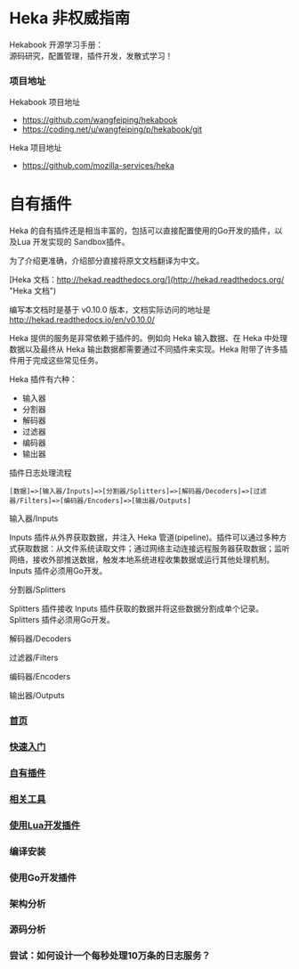 # Heka 非权威指南

Hekabook 开源学习手册：  
源码研究，配置管理，插件开发，发散式学习！

### 项目地址

Hekabook 项目地址

* https://github.com/wangfeiping/hekabook
* https://coding.net/u/wangfeiping/p/hekabook/git

Heka 项目地址

* https://github.com/mozilla-services/heka

# 自有插件

Heka 的自有插件还是相当丰富的，包括可以直接配置使用的Go开发的插件，以及Lua 开发实现的 Sandbox插件。

为了介绍更准确，介绍部分直接将原文文档翻译为中文。

[Heka 文档：http://hekad.readthedocs.org/](http://hekad.readthedocs.org/ "Heka 文档")

编写本文档时是基于 v0.10.0 版本，文档实际访问的地址是 http://hekad.readthedocs.io/en/v0.10.0/

Heka 提供的服务是非常依赖于插件的。例如向 Heka 输入数据、在 Heka 中处理数据以及最终从 Heka 输出数据都需要通过不同插件来实现。Heka 附带了许多插件用于完成这些常见任务。

Heka 插件有六种：

+ 输入器
+ 分割器
+ 解码器
+ 过滤器
+ 编码器
+ 输出器

插件日志处理流程

```
[数据]=>[输入器/Inputs]=>[分割器/Splitters]=>[解码器/Decoders]=>[过滤器/Filters]=>[编码器/Encoders]=>[输出器/Outputs]
```

输入器/Inputs

Inputs 插件从外界获取数据，并注入 Heka 管道(pipeline)。插件可以通过多种方式获取数据：从文件系统读取文件；通过网络主动连接远程服务器获取数据；监听网络，接收外部推送数据，触发本地系统进程收集数据或运行其他处理机制。
Inputs 插件必须用Go开发。

分割器/Splitters

Splitters 插件接收 Inputs 插件获取的数据并将这些数据分割成单个记录。
Splitters 插件必须用Go开发。

解码器/Decoders

过滤器/Filters

编码器/Encoders

输出器/Outputs

### [首页](../README.md "首页")
### [快速入门](./getting_started.md "快速入门")
### [自有插件](./plugins.md "自有插件")
### [相关工具](./tools.md "相关工具")
### [使用Lua开发插件](./lua_sandbox.md "使用Lua开发插件")
### 编译安装
### 使用Go开发插件
### 架构分析
### 源码分析
### 尝试：如何设计一个每秒处理10万条的日志服务？